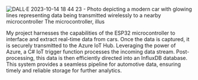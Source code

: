 ![DALL·E 2023-10-14 18 44 23 - Photo depicting a modern car with glowing lines representing data being transmitted wirelessly to a nearby microcontroller  The microcontroller, illus](https://github.com/kvba1/Modul-komunikacyjny-CAN-BUS-zintegroway-z-IoT/assets/128424095/e3894746-cc6d-48c2-bea9-ceb2063ea728)

My project harnesses the capabilities of the ESP32 microcontroller to interface and extract real-time data from cars. Once the data is captured, it is securely transmitted to the Azure IoT Hub. Leveraging the power of Azure, a C# IoT trigger function processes the incoming data stream. Post-processing, this data is then efficiently directed into an InfluxDB database. This system provides a seamless pipeline for automotive data, ensuring timely and reliable storage for further analytics.
